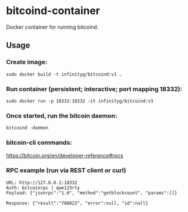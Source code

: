 # bitcoind-container
Docker container for running bitcoind.

## Usage
### Create image: 
```
sudo docker build -t infinityg/bitcoind:v1 .
```

### Run container (persistent; interactive; port mapping 18332): 

```
sudo docker run -p 18332:18332 -it infinityg/bitcoind:v1
```

### Once started, run the bitcoin daemon: 

```
bitcoind -daemon
```

### bitcoin-cli commands:

https://bitcoin.org/en/developer-reference#rpcs

### RPC example (run via REST client or curl)

```
URL: http://127.0.0.1:18332
Auth: bitcoinrpc | qwe123rty
Payload: {"jsonrpc":"1.0", "method":"getblockcount", "params":[]}

Response: {"result":"786822", "error":null, "id":null}
```
